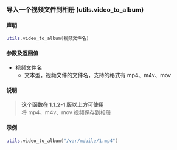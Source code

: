 ### 导入一个视频文件到相册 \(**utils\.video\_to\_album**\)


#### 声明
```lua
utils.video_to_album(视频文件名)
```


#### 参数及返回值
- 视频文件名
    - 文本型，视频文件的文件名，支持的格式有 mp4、m4v、mov


#### 说明
> **这个函数在 1\.1\.2\-1 版以上方可使用**  
> 将 mp4、m4v、mov 视频保存到相册  


#### 示例  
```lua
utils.video_to_album("/var/mobile/1.mp4")
```

